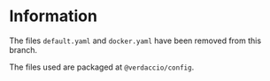 # Information

The files `default.yaml` and `docker.yaml` have been removed from this branch.  

The files used are packaged at `@verdaccio/config`.

